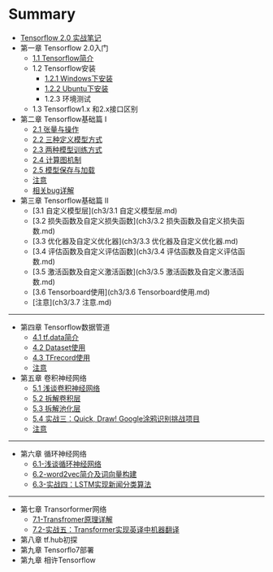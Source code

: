 # Summary

* [Tensorflow 2.0 实战笔记](README.md)
* 第一章 Tensorflow 2.0入门
    * [1.1 Tensorflow简介](./ch1/tensorflow简介.md)
    * 1.2 Tensorflow安装
        * [1.2.1 Windows下安装](ch1/Windows下安装.md)
        * [1.2.2 Ubuntu下安装](ch1/Ubuntu下安装.md)
        * 1.2.3 环境测试
    * 1.3 Tensorflow1.x 和2.x接口区别
* 第二章 Tensorflow基础篇 I
    * [2.1 张量与操作](ch2/张量与操作.md)
    * [2.2 三种定义模型方式](ch2/三种建模方式.md)
    * [2.3 两种模型训练方式](ch2/模型训练.md)
    * [2.4 计算图机制](ch2/计算图机制.md)
    * [2.5 模型保存与加载](ch2/模型保存与加载.md)
    * [注意](ch2/注意.md)
    * [相关bug详解](ch2/注意.md)
* 第三章 Tensorflow基础篇 II
    * [3.1 自定义模型层](ch3/3.1 自定义模型层.md)
    * [3.2 损失函数及自定义损失函数](ch3/3.2 损失函数及自定义损失函数.md)
    * [3.3 优化器及自定义优化器](ch3/3.3 优化器及自定义优化器.md)
    * [3.4 评估函数及自定义评估函数](ch3/3.4 评估函数及自定义评估函数.md)
    * [3.5 激活函数及自定义激活函数](ch3/3.5 激活函数及自定义激活函数.md)
    * [3.6 Tensorboard使用](ch3/3.6 Tensorboard使用.md)
    * [注意](ch3/3.7 注意.md)

-----
* 第四章 Tensorflow数据管道
    * [4.1 tf.data简介](ch4/tf.data简介.md)
    * [4.2 Dataset使用](ch4/Dataset使用.md)
    * [4.3 TFrecord使用](ch4/TFrecord使用.md)
    * [注意](ch4/注意.md)
* 第五章 卷积神经网络
    * [5.1 浅谈卷积神经网络](ch5/浅谈卷积神经网络.md)
    * [5.2 拆解卷积层](ch5/拆解卷积层.md)
    * [5.3 拆解池化层](ch5/拆解池化层.md)
    * [5.4 实战三：Quick, Draw! Google涂鸦识别挑战项目](ch5/实战1.md)
    * [注意](ch4/注意.md)

-----
* 第六章 循环神经网络
    * [6.1-浅谈循环神经网络](ch6/6.1-浅谈循环神经网络.md)
    * [6.2-word2vec简介及词向量构建](ch6/6.2-word2vec简介及词向量构建.md)
    * [6.3-实战四：LSTM实现新闻分类算法](ch6/6.3-实战四：LSTM实现新闻分类算法.md)

-----
* 第七章 Transorformer网络
  * [7.1-Transfromer原理详解](ch7/7.1-Transfomer原理详解.md)
  * [7.2-实战五：Transformer实现英译中机器翻译](ch7/7.2-实战五：Transformer实现英译中机器翻译.md)
* 第八章 tf.hub初探
* 第九章 Tensorflo7部署
* 第九章 相许Tensorflow

